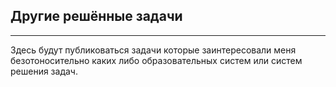 ## Другие решённые задачи

---
Здесь будут публиковаться задачи которые заинтересовали меня безотоносительно каких либо образовательных систем или систем решения задач.
